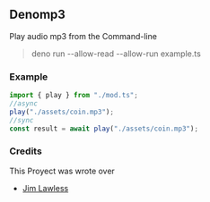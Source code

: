 ## Denomp3

Play audio mp3 from the Command-line

> deno run --allow-read --allow-run example.ts

### Example

```ts
import { play } from "./mod.ts";
//async
play("./assets/coin.mp3");
//sync
const result = await play("./assets/coin.mp3");
```

### Credits

This Proyect was wrote over

- [Jim Lawless](https://jimlawless.net/blog/posts/cmdmp3/)
